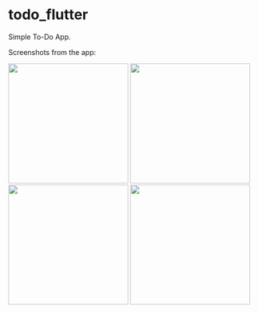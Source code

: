 # todo_flutter

Simple To-Do App.

Screenshots from the app:

<div>
<img src="https://user-images.githubusercontent.com/76398277/183908584-15323197-595b-4376-867e-77ce85b5d3ec.png" data-canonical-src="https://gyazo.com/eb5c5741b6a9a16c692170a41a49c858.png" width="240" />

<img src="https://user-images.githubusercontent.com/76398277/183908610-7de0a2cc-025c-4d36-a365-58c161ffd6b2.png" data-canonical-src="https://gyazo.com/eb5c5741b6a9a16c692170a41a49c858.png" width="240" />

<img src="https://user-images.githubusercontent.com/76398277/183908633-b35f3940-152f-45b4-9335-468a13d97c2d.png" data-canonical-src="https://gyazo.com/eb5c5741b6a9a16c692170a41a49c858.png" width="240" />

<img src="https://user-images.githubusercontent.com/76398277/183908646-14cab269-5026-462c-a298-05c01b06b4a4.png" data-canonical-src="https://gyazo.com/eb5c5741b6a9a16c692170a41a49c858.png" width="240"/>

</div>
